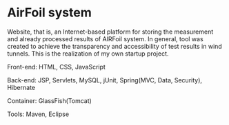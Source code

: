 # AirFoil system

Website, that is, an Internet-based platform for storing the measurement and already processed results of AIRFoil system. In general, tool was created to achieve the transparency and accessibility of test results in wind tunnels.
This is the realization of my own startup project. 

Front-end: HTML, CSS, JavaScript 

Back-end: JSP, Servlets, MySQL, jUnit, Spring(MVC, Data, Security), Hibernate

Container: GlassFish(Tomcat)

Tools: Maven, Eclipse

